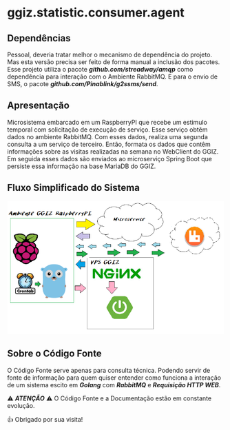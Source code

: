 # ggiz.statistic.consumer.agent

## Dependências 
Pessoal, deveria tratar melhor o mecanismo de dependência do projeto. Mas esta versão precisa ser feito de forma manual a inclusão dos pacotes. Esse projeto utiliza o pacote ***github.com/streadway/amqp*** como dependência para interação com o Ambiente RabbitMQ. E para o envio de SMS, o pacote ***github.com/Pinablink/g2ssms/send***.

## Apresentação
Microsistema embarcado em um RaspberryPI que recebe um estimulo temporal com solicitação de execução de serviço. Esse serviço obtêm dados no ambiente RabbitMQ. Com esses dados, realiza uma segunda consulta a um serviço de terceiro. Então, formata os dados que contêm informações sobre as visitas realizadas na semana no WebClient do GGIZ. Em seguida esses dados são enviados ao microserviço Spring Boot que persiste essa informação na base MariaDB do GGIZ.

## Fluxo Simplificado do Sistema

![Alt text](FluxoRaspStatistic.png)


## Sobre o Código Fonte
O Código Fonte serve apenas para consulta técnica. Podendo servir de fonte de informação para quem quiser entender como funciona a interação de um sistema escito em ***Golang*** com ***RabbitMQ*** e ***Requisição HTTP WEB***.


⚠ ***ATENÇÃO*** ⚠
O Código Fonte e a Documentação estão em constante evolução.

👍 Obrigado por sua visita!
